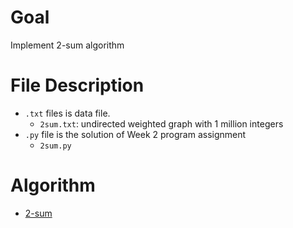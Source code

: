 # Goal
Implement 2-sum algorithm
# File Description
- `.txt` files is data file.
  - `2sum.txt`: undirected weighted graph with 1 million integers
- `.py` file is the solution of Week 2 program assignment
  - `2sum.py`
  
# Algorithm
- [2-sum](https://github.com/SSQ/Coursera-Stanford-Graph-Search-Shortest-Paths-and-Data-Structures/blob/master/Lecture%20Slides/14.1-slides_algo-ds-hash-basics_typed.pdf)
